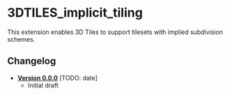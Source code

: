 # 3DTILES_implicit_tiling

This extension enables 3D Tiles to support tilesets with implied subdivision schemes.

## Changelog

* [**Version 0.0.0**](0.0.0/README.md) [TODO: date]
    * Initial draft